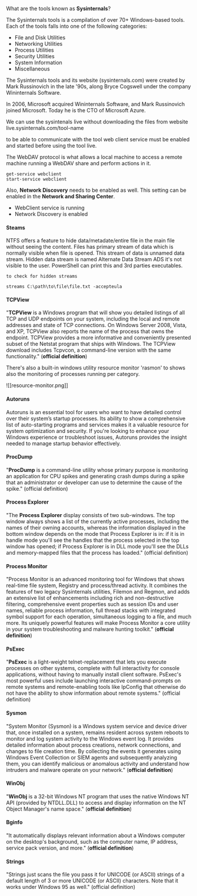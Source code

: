 

What are the tools known as **Sysinternals**?

The Sysinternals tools is a compilation of over 70+ Windows-based tools. Each of the tools falls into one of the following categories:

- File and Disk Utilities
- Networking Utilities
- Process Utilities
- Security Utilities
- System Information
- Miscellaneous

The Sysinternals tools and its website (sysinternals.com) were created by Mark Russinovich in the late '90s, along Bryce Cogswell under the company Wininternals Software.  

In 2006, Microsoft acquired Wininternals Software, and Mark Russinovich joined Microsoft. Today he is the CTO of Microsoft Azure.

We can use the sysintenals live without downloading the files from website live.sysinternals.com/tool-name

to be able to communicate with the tool web client service must be enabled and started before using the tool live. 

The WebDAV protocol is what allows a local machine to access a remote machine running a WebDAV share and perform actions in it.

```
get-service webclient 
start-service webclient 
```

Also, **Network Discovery** needs to be enabled as well. This setting can be enabled in the **Network and Sharing Center**.


- WebClient service is running
- Network Discovery is enabled


#### Steams

NTFS offers a feature to hide data/metadate/entire file in the main file without seeing the content. Files has primary stream of data which is normally visible when file is opened. This stream of data is unnamed data stream. Hidden data stream is named Alternate Data Stream ADS it's not visible to the user. PowerShell can print this and 3rd parties executables. 

	to check for hidden streams
```
streams C:\path\to\file\file.txt -accepteula
```



#### TCPView 

"**TCPView** is a Windows program that will show you detailed listings of all TCP and UDP endpoints on your system, including the local and remote addresses and state of TCP connections. On Windows Server 2008, Vista, and XP, TCPView also reports the name of the process that owns the endpoint. TCPView provides a more informative and conveniently presented subset of the Netstat program that ships with Windows. The TCPView download includes Tcpvcon, a command-line version with the same functionality." (**official definition**)


There's also a built-in windows utility resource monitor 'rasmon' to shows also the monitoring of processes running per category. 

![[resource-monitor.png]]


#### Autoruns

Autoruns is an essential tool for users who want to have detailed control over their system’s startup processes. Its ability to show a comprehensive list of auto-starting programs and services makes it a valuable resource for system optimization and security. If you're looking to enhance your Windows experience or troubleshoot issues, Autoruns provides the insight needed to manage startup behavior effectively.

#### ProcDump

"**ProcDump** is a command-line utility whose primary purpose is monitoring an application for CPU spikes and generating crash dumps during a spike that an administrator or developer can use to determine the cause of the spike." (official definition)


#### Process Explorer

"The **Process Explorer** display consists of two sub-windows. The top window always shows a list of the currently active processes, including the names of their owning accounts, whereas the information displayed in the bottom window depends on the mode that Process Explorer is in: if it is in handle mode you'll see the handles that the process selected in the top window has opened; if Process Explorer is in DLL mode you'll see the DLLs and memory-mapped files that the process has loaded." (official definition)


#### Process Monitor

"Process Monitor is an advanced monitoring tool for Windows that shows real-time file system, Registry and process/thread activity. It combines the features of two legacy Sysinternals utilities, Filemon and Regmon, and adds an extensive list of enhancements including rich and non-destructive filtering, comprehensive event properties such as session IDs and user names, reliable process information, full thread stacks with integrated symbol support for each operation, simultaneous logging to a file, and much more. Its uniquely powerful features will make Process Monitor a core utility in your system troubleshooting and malware hunting toolkit." (**official definition**)

#### PsExec

"**PsExec** is a light-weight telnet-replacement that lets you execute processes on other systems, complete with full interactivity for console applications, without having to manually install client software. PsExec's most powerful uses include launching interactive command-prompts on remote systems and remote-enabling tools like IpConfig that otherwise do not have the ability to show information about remote systems." (official definition)


#### Sysmon

"System Monitor (Sysmon) is a Windows system service and device driver that, once installed on a system, remains resident across system reboots to monitor and log system activity to the Windows event log. It provides detailed information about process creations, network connections, and changes to file creation time. By collecting the events it generates using Windows Event Collection or SIEM agents and subsequently analyzing them, you can identify malicious or anomalous activity and understand how intruders and malware operate on your network." (**official definition**)

#### WinObj

"**WinObj** is a 32-bit Windows NT program that uses the native Windows NT API (provided by NTDLL.DLL) to access and display information on the NT Object Manager's name space." (**official definition**)

#### Bginfo

"It automatically displays relevant information about a Windows computer on the desktop's background, such as the computer name, IP address, service pack version, and more." (**official definition**)

#### Strings

"Strings just scans the file you pass it for UNICODE (or ASCII) strings of a default length of 3 or more UNICODE (or ASCII) characters. Note that it works under Windows 95 as well." (official definition)
